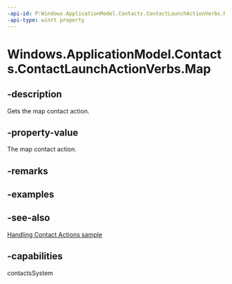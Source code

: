 ```yaml
---
-api-id: P:Windows.ApplicationModel.Contacts.ContactLaunchActionVerbs.Map
-api-type: winrt property
---
```


<!-- Property syntax
public string Map { get; }
-->

# Windows.ApplicationModel.Contacts.ContactLaunchActionVerbs.Map

## -description
Gets the map contact action.

## -property-value
The map contact action.

## -remarks

## -examples

## -see-also
[Handling Contact Actions sample](https://go.microsoft.com/fwlink/p/?LinkID=320151)
## -capabilities
contactsSystem
